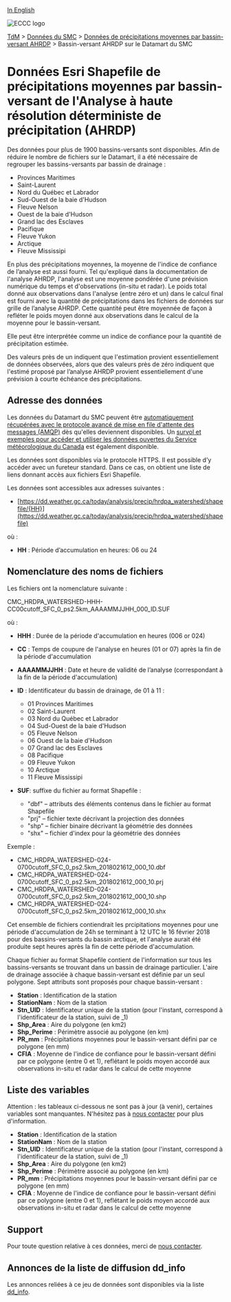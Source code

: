 [In English](readme_hrdpa-watershed-datamart_en.md)

![ECCC logo](../../img_eccc-logo.png)

[TdM](../../readme_fr.md) > [Données du SMC](../readme_fr.md) > [Données de précipitations moyennes par bassin-versant AHRDP](readme_hrdpa-watershed_fr.md) > Bassin-versant AHRDP sur le Datamart du SMC


# Données Esri Shapefile de précipitations moyennes par bassin-versant de l'Analyse à haute résolution déterministe de précipitation (AHRDP)

Des données pour plus de 1900 bassins-versants sont disponibles. Afin de réduire le nombre de fichiers sur le Datamart, il a été nécessaire de regrouper les bassins-versants par bassin de drainage :

* Provinces Maritimes
* Saint-Laurent
* Nord du Québec et Labrador
* Sud-Ouest de la baie d'Hudson
* Fleuve Nelson
* Ouest de la baie d'Hudson
* Grand lac des Esclaves
* Pacifique
* Fleuve Yukon
* Arctique
* Fleuve Mississipi

En plus des précipitations moyennes, la moyenne de l'indice de confiance de l’analyse est aussi fourni. Tel qu'expliqué dans la documentation de l'analyse AHRDP, l'analyse est une moyenne pondérée d'une prévision numérique du temps et d'observations (in-situ et radar). Le poids total donné aux observations dans l'analyse (entre zéro et un) dans le calcul final est fourni avec la quantité de précipitations dans les fichiers de données sur grille de l’analyse AHRDP. Cette quantité peut être moyennée de façon à refléter le poids moyen donné aux observations dans le calcul de la moyenne pour le bassin-versant.

Elle peut être interprétée comme un indice de confiance pour la quantité de précipitation estimée. 

Des valeurs près de un indiquent que l'estimation provient essentiellement de données observées, alors que des valeurs près de zéro indiquent que l'estimé proposé par l’analyse AHRDP provient essentiellement d'une prévision à courte échéance des précipitations.

## Adresse des données 

Les données du Datamart du SMC peuvent être [automatiquement récupérées avec le protocole avancé de mise en file d'attente des messages (AMQP)](../../msc-datamart/amqp_fr.md) dès qu'elles deviennent disponibles. Un [survol et exemples pour accéder et utiliser les données ouvertes du Service météorologique du Canada](../../usage/readme_fr.md) est également disponible.

Les données sont disponibles via le protocole HTTPS. Il est possible d’y accéder avec un fureteur standard. Dans ce cas, on obtient une liste de liens donnant accès aux fichiers Esri Shapefile.

Les données sont accessibles aux adresses suivantes :

* [https://dd.weather.gc.ca/today/analysis/precip/hrdpa_watershed/shapefile/{HH}](https://dd.weather.gc.ca/today/analysis/precip/hrdpa_watershed/shapefile)

où  :

* __HH__ : Période d’accumulation en heures: 06 ou 24 

## Nomenclature des noms de fichiers 

Les fichiers ont la nomenclature suivante :

CMC_HRDPA_WATERSHED-HHH-CC00cutoff_SFC_0_ps2.5km_AAAAMMJJHH_000_ID.SUF

où :

* __HHH__ : Durée de la période d'accumulation en heures (006 or 024)
* __CC__ : Temps de coupure de l'analyse en heures (01 or 07) après la fin de la période d'accumulation
* __AAAAMMJJHH__ : Date et heure de validité de l’analyse (correspondant à la fin de la période d'accumulation)
* __ID__ : Identificateur du bassin de drainage, de 01 à 11 :
	* 01 Provinces Maritimes
	* 02 Saint-Laurent
	* 03 Nord du Québec et Labrador
	* 04 Sud-Ouest de la baie d'Hudson
	* 05 Fleuve Nelson
	* 06 Ouest de la baie d'Hudson
	* 07 Grand lac des Esclaves
	* 08 Pacifique
	* 09 Fleuve Yukon
	* 10 Arctique
	* 11 Fleuve Mississipi

* __SUF__: suffixe du fichier au format Shapefile :
    * "dbf" – attributs des éléments contenus dans le fichier au format Shapefile
	* "prj" – fichier texte décrivant la projection des données
	* "shp" – fichier binaire décrivant la géométrie des données
	* "shx" – fichier d'index pour la géométrie des données

Exemple : 

* CMC_HRDPA_WATERSHED-024-0700cutoff_SFC_0_ps2.5km_2018021612_000_10.dbf
* CMC_HRDPA_WATERSHED-024-0700cutoff_SFC_0_ps2.5km_2018021612_000_10.prj
* CMC_HRDPA_WATERSHED-024-0700cutoff_SFC_0_ps2.5km_2018021612_000_10.shp
* CMC_HRDPA_WATERSHED-024-0700cutoff_SFC_0_ps2.5km_2018021612_000_10.shx

Cet ensemble de fichiers contiendrait les prcipitations moyennes pour une période d'accumulation de 24h se terminant à 12 UTC le 16 février 2018 pour des bassins-versants du bassin arctique, et l'analyse aurait été produite sept heures après la fin de cette période d'accumulation.

Chaque fichier au format Shapefile contient de l'information sur tous les bassins-versants se trouvant dans un bassin de drainage particulier. L'aire de drainage associée à chaque bassin-versant est définie par un seul polygone. Sept attributs sont proposés pour chaque bassin-versant :

* __Station__    : Identification de la station
* __StationNam__ : Nom de la station
* __Stn_UID__    : Identificateur unique de la station (pour l'instant, correspond à l'identificateur de la
             station, suivi de _1)
* __Shp_Area__   : Aire du polygone (en km2)
* __Shp_Perime__ : Périmètre associé au polygone (en km)
* __PR_mm__      : Précipitations moyennes pour le bassin-versant défini par ce polygone (en mm)
* __CFIA__       : Moyenne de l'indice de confiance pour le bassin-versant défini par ce polygone (entre 0 et 1), reflétant le poids moyen accordé aux observations in-situ et radar dans le calcul de cette moyenne

## Liste des variables

Attention : les tableaux ci-dessous ne sont pas à jour (à venir), certaines variables sont manquantes. N'hésitez pas à [nous contacter](mailto:ec.dps-client.ec@canada.ca) pour plus d'information.

* __Station__    : Identification de la station
* __StationNam__ : Nom de la station
* __Stn_UID__    : Identificateur unique de la station (pour l'instant, correspond à l'identificateur de la station, suivi de _1)
* __Shp_Area__   : Aire du polygone (en km2)
* __Shp_Perime__ : Périmètre associé au polygone (en km)
* __PR_mm__      : Précipitations moyennes pour le bassin-versant défini par ce polygone (en mm)
* __CFIA__       : Moyenne de l'indice de confiance pour le bassin-versant défini par ce polygone (entre 0 et 1), reflétant le poids moyen accordé aux observations in-situ et radar dans le calcul de cette moyenne

## Support

Pour toute question relative à ces données, merci de [nous contacter]( https://meteo.gc.ca/mainmenu/contact_us_f.html).

## Annonces de la liste de diffusion dd_info 

Les annonces reliées à ce jeu de données sont disponibles via la liste [dd_info](https://comm.collab.science.gc.ca/mailman3/postorius/lists/dd_info/).
